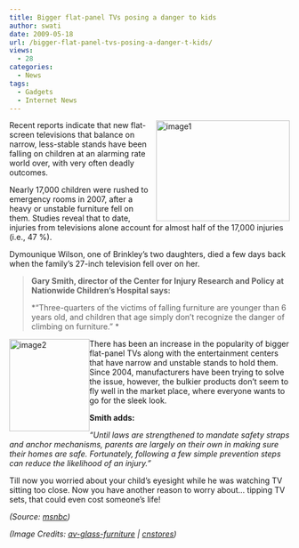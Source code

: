 ```yaml
---
title: Bigger flat-panel TVs posing a danger to kids
author: swati
date: 2009-05-18
url: /bigger-flat-panel-tvs-posing-a-danger-t-kids/
views:
  - 28
categories:
  - News
tags:
  - Gadgets
  - Internet News
---
```

<img class="alignright wp-image-52507" style="border: 0pt none;margin-left: 0px;margin-right: 0px" src="http://cdn.devilsworkshop.org/files/2009/05/image116.jpg" border="0" alt="image1" width="240" height="181" align="right" /> Recent reports indicate that new flat-screen televisions that balance on narrow, less-stable stands have been falling on children at an alarming rate world over, with very often deadly outcomes.

Nearly 17,000 children were rushed to emergency rooms in 2007, after a heavy or unstable furniture fell on them. Studies reveal that to date, injuries from televisions alone account for almost half of the 17,000 injuries (i.e., 47 %).

Dymounique Wilson, one of Brinkley’s two daughters, died a few days back when the family’s 27-inch television fell over on her.

> **Gary Smith, director of the Center for Injury Research and Policy at Nationwide Children’s Hospital says:**
> 
> *“Three-quarters of the victims of falling furniture are younger than 6 years old, and children that age simply don’t recognize the danger of climbing on furniture.” *

<img class="alignleft" style="border: 0pt none;margin-left: 0px;margin-right: 0px" src="http://cdn.devilsworkshop.org/files/2009/05/image25.jpg" border="0" alt="image2" width="144" height="166" align="left" /> There has been an increase in the popularity of bigger flat-panel TVs along with the entertainment centers that have narrow and unstable stands to hold them. Since 2004, manufacturers have been trying to solve the issue, however, the bulkier products don’t seem to fly well in the market place, where everyone wants to go for the sleek look.

**Smith adds:**

*“Until laws are strengthened to mandate safety straps and anchor mechanisms, parents are largely on their own in making sure their homes are safe. Fortunately, following a few simple prevention steps can reduce the likelihood of an injury.”*

Till now you worried about your child’s eyesight while he was watching TV sitting too close. Now you have another reason to worry about… tipping TV sets, that could even cost someone&#8217;s life!

*(Source: <a href="http://www.msnbc.msn.com/id/30686493/" onclick="_gaq.push(['_trackEvent', 'outbound-article', 'http://www.msnbc.msn.com/id/30686493/', 'msnbc']);" >msnbc</a>)*

*(Image Credits: *<a href="http://www.av-glass-furniture.co.uk/av_glass_stands.htm" onclick="_gaq.push(['_trackEvent', 'outbound-article', 'http://www.av-glass-furniture.co.uk/av_glass_stands.htm', 'av-glass-furniture']);" ><em>av-glass-furniture</em></a>* | <a href=" www.csnstores.com/MFI-Nexera-481501-QB1446.html" target="_self">cnstores</a>)*
